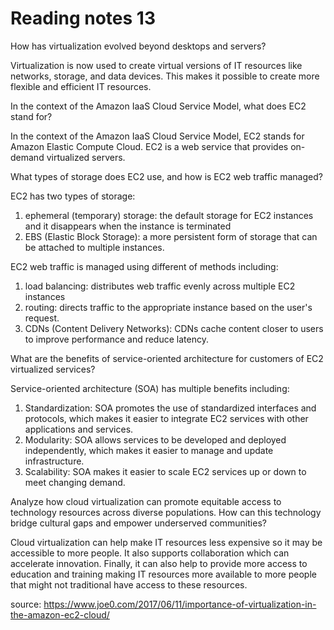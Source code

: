 # Reading notes 13

How has virtualization evolved beyond desktops and servers?

Virtualization is now used to create virtual versions of IT resources like networks, storage, and data devices. This makes it possible to create more flexible and efficient IT resources.

In the context of the Amazon IaaS Cloud Service Model, what does EC2 stand for?

In the context of the Amazon IaaS Cloud Service Model, EC2 stands for Amazon Elastic Compute Cloud. EC2 is a web service that provides on-demand virtualized servers.

What types of storage does EC2 use, and how is EC2 web traffic managed?

EC2 has two types of storage:
1) ephemeral (temporary) storage: the default storage for EC2 instances and it disappears when the instance is terminated
2) EBS (Elastic Block Storage): a more persistent form of storage that can be attached to multiple instances.

EC2 web traffic is managed using different of methods including:
1) load balancing: distributes web traffic evenly across multiple EC2 instances
2) routing: directs traffic to the appropriate instance based on the user's request.
3) CDNs (Content Delivery Networks): CDNs cache content closer to users to improve performance and reduce latency.

What are the benefits of service-oriented architecture for customers of EC2 virtualized services?

Service-oriented architecture (SOA) has multiple benefits including:

1) Standardization: SOA promotes the use of standardized interfaces and protocols, which makes it easier to integrate EC2 services with other applications and services.
2) Modularity: SOA allows services to be developed and deployed independently, which makes it easier to manage and update infrastructure.
3) Scalability: SOA makes it easier to scale EC2 services up or down to meet changing demand.

Analyze how cloud virtualization can promote equitable access to technology resources across diverse populations. How can this technology bridge cultural gaps and empower underserved communities?

Cloud virtualization can help make IT resources less expensive so it may be accessible to more people. It also supports collaboration which can accelerate innovation. Finally, it can also help to provide more access to education and training making IT resources more available to more people that might not traditional have access to these resources.

source: https://www.joe0.com/2017/06/11/importance-of-virtualization-in-the-amazon-ec2-cloud/